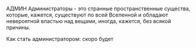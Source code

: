 АДМИН
Администраторы - это странные пространственные существа, которые, кажется, существуют по всей Вселенной и обладают невероятной властью над вещами, иногда, кажется, без всякой причины.

Как стать администратором:
скоро будет
